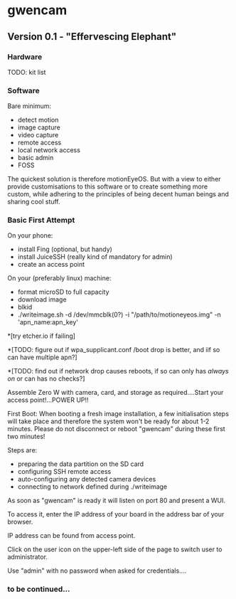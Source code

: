 # gwencam

## Version 0.1 - "Effervescing Elephant"

### Hardware
TODO: kit list

### Software
Bare minimum:
* detect motion
* image capture
* video capture
* remote access
* local network access
* basic admin
* FOSS

The quickest solution is therefore motionEyeOS. But with a view to either provide customisations to this software or to create something more custom, while adhering to the principles of being decent human beings and sharing cool stuff.

### Basic First Attempt
On your phone:
* install Fing (optional, but handy)
* install JuiceSSH (really kind of mandatory for admin)
* create an access point

On your (preferably linux) machine:
* format microSD to full capacity
* download image
* blkid
* ./writeimage.sh -d /dev/mmcblk(0?) -i "/path/to/motioneyeos.img" -n 'apn_name:apn_key' 

*[try etcher.io if failing]

*[TODO: figure out if wpa_supplicant.conf /boot drop is better, and iif so can have multiple apn?]

*[TODO: find out if network drop causes reboots, if so can only has *always on* or can has no checks?]

Assemble Zero W with camera, card, and storage as required....Start your access point!...POWER UP!!

First Boot:
When booting a fresh image installation, a few initialisation steps will take place and therefore the system won't be ready for about 1-2 minutes. Please do not disconnect or reboot "gwencam" during these first two minutes! 

Steps are:
* preparing the data partition on the SD card
* configuring SSH remote access
* auto-configuring any detected camera devices
* connecting to network defined during ./writeimage

As soon as "gwencam" is ready it will listen on port 80 and present a WUI. 

To access it, enter the IP address of your board in the address bar of your browser.

IP address can be found from access point.

Click on the user icon on the upper-left side of the page to switch user to administrator. 

Use "admin" with no password when asked for credentials....

### to be continued...
